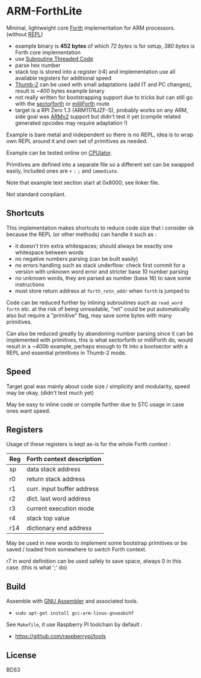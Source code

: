 # ARM-ForthLite

Minimal, lightweight core [Forth](https://en.wikipedia.org/wiki/Forth_(programming_language)) implementation for ARM processors. (without [REPL](https://en.wikipedia.org/wiki/Read%E2%80%93eval%E2%80%93print_loop))

* example binary is **452 bytes** of which *72 bytes* is for setup, *380 bytes* is Forth core implementation
* use [Subroutine Threaded Code](https://www.bradrodriguez.com/papers/moving1.htm)
* parse hex number
* stack top is stored into a register (r4) and implementation use all available registers for additional speed
* [Thumb-2](https://en.wikipedia.org/wiki/ARM_architecture_family#Thumb-2) can be used with small adaptations (add IT and PC changes), result is *~400* bytes example binary
* not really written for bootstrapping support due to tricks but can still go with the [sectorforth](https://github.com/cesarblum/sectorforth) or [milliForth](https://github.com/fuzzballcat/milliForth) route
* target is a RPI Zero 1.3 (ARM1176JZF-S), probably works on any ARM, side goal was [ARMv2](https://en.wikichip.org/wiki/arm/armv2) support but didn't test it yet (compile related generated opcodes may require adaptation !)

Example is bare metal and independent so there is no REPL, idea is to wrap own REPL around it and own set of primitives as needed.

Example can be tested online on [CPUlator](https://cpulator.01xz.net/?sys=arm).

Primitives are defined into a separate file so a different set can be swapped easily, included ones are `+` `:` `;` and `immediate`.

Note that example text section start at 0x8000; see linker file.

Not standard compliant.

## Shortcuts

This implementation makes shortcuts to reduce code size that i consider ok because the REPL (or other methods) can handle it such as :

* it doesn't trim extra whitespaces; should always be exactly one whitespace between words
* no negative numbers parsing (can be built easily)
* no errors handling such as stack underflow: check first commit for a version with unknown word error and stricter base 10 number parsing
* no unknown words, they are parsed as number (base 16) to save some instructions
* must store return address at `forth_retn_addr` when `forth` is jumped to

Code can be reduced further by inlining subroutines such as `read_word` `forth` etc. at the risk of being unreadable, "ret" could be put automatically also but require a "primitive" flag, may save some bytes with many primitives.

Can also be reduced greatly by abandoning number parsing since it can be implemented with primitives, this is what sectorforth or milliForth do, would result in a *~400b* example, perhaps enough to fit into a bootsector with a REPL and essential primitives in Thumb-2 mode.

## Speed

Target goal was mainly about code size / simplicity and modularity, speed may be okay. (didn't test much yet)

May be easy to inline code or compile further due to STC usage in case ones want speed.

## Registers

Usage of these registers is kept as-is for the whole Forth context :

| Reg | Forth context description |
| --- | --- |
| sp | data stack address |
| r0 | return stack address |
| r1 | curr. input buffer address |
| r2 | dict. last word address |
| r3 | current execution mode |
| r4 | stack top value |
| r14 | dictionary end address |

May be used in new words to implement some bootstrap primitives or be saved / loaded from somewhere to switch Forth context.

r7 in word definition can be used safely to save space, always 0 in this case. (this is what ';' do)

## Build

Assemble with [GNU Assembler](https://en.wikipedia.org/wiki/GNU_Assembler) and associated tools.

* `sudo apt-get install gcc-arm-linux-gnueabihf`

See `Makefile`, it use Raspberry PI toolchain by default :

* https://github.com/raspberrypi/tools

## License

BDS3